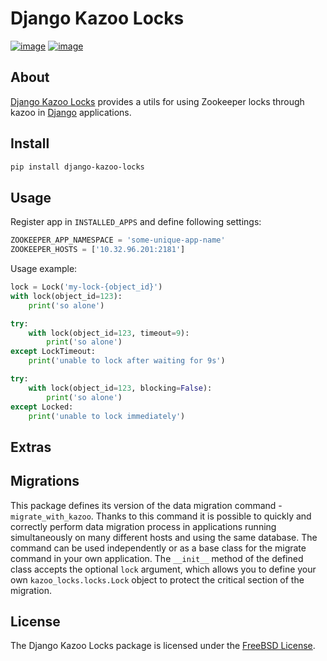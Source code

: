 Django Kazoo Locks
==================

[![image](https://travis-ci.org/innovationinit/django-kazoo-locks.svg?branch=master)](https://travis-ci.org/innovationinit/django-kazoo-locks)
[![image](https://coveralls.io/repos/github/innovationinit/django-kazoo-locks/badge.svg?branch=master&foolcache=1)](https://coveralls.io/github/innovationinit/django-kazoo-locks?branch=master)

About
-----

[Django Kazoo
Locks](https://github.com/innovationinit/django-kazoo-locks) provides a
utils for using Zookeeper locks through kazoo in
[Django](https://www.djangoproject.com) applications.

Install
-------

```bash
pip install django-kazoo-locks
```

Usage
-----

Register app in `INSTALLED_APPS` and define following settings:

```python
ZOOKEEPER_APP_NAMESPACE = 'some-unique-app-name'
ZOOKEEPER_HOSTS = ['10.32.96.201:2181']
```

Usage example:

```python
lock = Lock('my-lock-{object_id}')
with lock(object_id=123):
    print('so alone')

try:
    with lock(object_id=123, timeout=9):
        print('so alone')
except LockTimeout:
    print('unable to lock after waiting for 9s')

try:
    with lock(object_id=123, blocking=False):
        print('so alone')
except Locked:
    print('unable to lock immediately')
```

Extras
------

Migrations
----------

This package defines its version of the data migration command -
`migrate_with_kazoo`. Thanks to this command it is possible to quickly
and correctly perform data migration process in applications running
simultaneously on many different hosts and using the same database. The
command can be used independently or as a base class for the migrate
command in your own application. The `__init__` method of the defined
class accepts the optional `lock` argument, which allows you to define
your own `kazoo_locks.locks.Lock` object to protect the critical section
of the migration.

License
-------

The Django Kazoo Locks package is licensed under the [FreeBSD
License](https://opensource.org/licenses/BSD-2-Clause).
